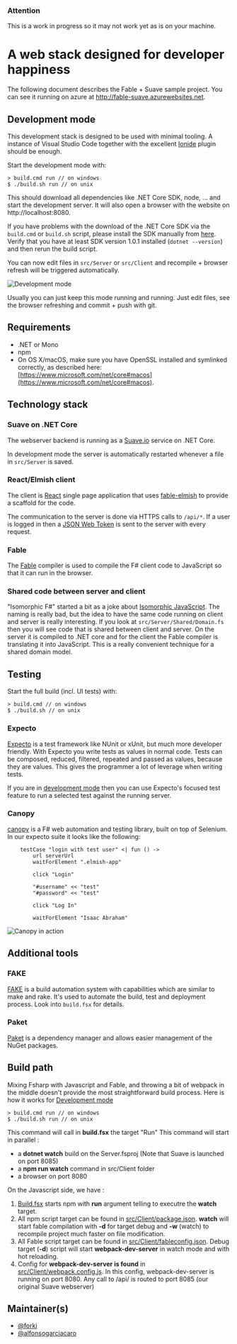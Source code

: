 ### Attention

This is a work in progress so it may not work yet as is on your machine.

# A web stack designed for developer happiness

The following document describes the Fable + Suave sample project. You can see it running on azure at http://fable-suave.azurewebsites.net.

## Development mode

This development stack is designed to be used with minimal tooling. A instance of Visual Studio Code together with the excellent [Ionide](http://ionide.io/) plugin should be enough.

Start the development mode with:

    > build.cmd run // on windows
    $ ./build.sh run // on unix

This should download all dependencies like .NET Core SDK, node, ... and start the development server. It will also open a browser with the website on http://localhost:8080.  

If you have problems with the download of the .NET Core SDK via the `build.cmd` or `build.sh` script, please install the SDK manually from [here](https://github.com/dotnet/core/blob/master/release-notes/download-archives/1.0.4-download.md). Verify
that you have at least SDK version 1.0.1 installed (`dotnet --version`) and then rerun the build script.

You can now edit files in `src/Server` or `src/Client` and recompile + browser refresh will be triggered automatically.

![Development mode](https://cloud.githubusercontent.com/assets/57396/23174149/af93da32-f85b-11e6-8de2-01c274f54a27.gif)

Usually you can just keep this mode running and running. Just edit files, see the browser refreshing and commit + push with git.

## Requirements

* .NET or Mono
* npm
* On OS X/macOS, make sure you have OpenSSL installed and symlinked correctly, as described here: [https://www.microsoft.com/net/core#macos](https://www.microsoft.com/net/core#macos).

## Technology stack

### Suave on .NET Core

The webserver backend is running as a [Suave.io](https://suave.io/) service on .NET Core.

In development mode the server is automatically restarted whenever a file in `src/Server` is saved.

### React/Elmish client

The client is [React](https://facebook.github.io/react/) single page application that uses [fable-elmish](https://github.com/fable-compiler/fable-elmish) to provide a scaffold for the code.

The communication to the server is done via HTTPS calls to `/api/*`. If a user is logged in then a [JSON Web Token](https://jwt.io/) is sent to the server with every request.

### Fable

The [Fable](http://fable.io/) compiler is used to compile the F# client code to JavaScript so that it can run in the browser.

### Shared code between server and client

"Isomorphic F#" started a bit as a joke about [Isomorphic JavaScript](http://isomorphic.net/). The naming is really bad, but the idea to have the same code running on client and server is really interesting.
If you look at `src/Server/Shared/Domain.fs` then you will see code that is shared between client and server. On the server it is compiled to .NET core and for the client the Fable compiler is translating it into JavaScript.
This is a really convenient technique for a shared domain model.

## Testing

Start the full build (incl. UI tests) with:

    > build.cmd // on windows
    $ ./build.sh // on unix

### Expecto

[Expecto](https://github.com/haf/expecto) is a test framework like NUnit or xUnit, but much more developer friendly. With Expecto you write tests as values in normal code.
Tests can be composed, reduced, filtered, repeated and passed as values, because they are values. This gives the programmer a lot of leverage when writing tests.

If you are in [development mode](#development-mode) then you can use Expecto's focused test feature to run a selected test against the running server.

### Canopy

[canopy](https://github.com/lefthandedgoat/canopy) is a F# web automation and testing library, built on top of Selenium. In our expecto suite it looks like the following:

        testCase "login with test user" <| fun () ->
            url serverUrl
            waitForElement ".elmish-app"

            click "Login"

            "#username" << "test"
            "#password" << "test"

            click "Log In"

            waitForElement "Isaac Abraham"

![Canopy in action](https://cloud.githubusercontent.com/assets/57396/23131425/38d06e8c-f78a-11e6-9ebc-8442b0abf752.gif)

## Additional tools

### FAKE

[FAKE](http://fsharp.github.io/FAKE/) is a build automation system with capabilities which are similar to make and rake. It's used to automate the build, test and deployment process. Look into `build.fsx` for details.

### Paket

[Paket](https://fsprojects.github.io/Paket/) is a dependency manager and allows easier management of the NuGet packages.

## Build path

Mixing Fsharp with Javascript and Fable, and throwing a bit of webpack in the middle doesn't provide the most straightforward build process.
Here is how it works for [Development mode](EADME.md#development-mode)

    > build.cmd run // on windows
    $ ./build.sh run // on unix

This command will call in **build.fsx** the target "Run"
This command will start in parallel :
* a **dotnet watch** build on the Server.fsproj (Note that Suave is launched on port 8085)
* a **npm run watch** command in src/Client folder
* a browser on port 8080

On the Javascript side, we have :
1. [Build.fsx](build.fsx) starts npm with  **run** argument telling to executre the **watch** target.
2. All npm script target can be found in [src/Client/package.json](src/Client/package.json). **watch** will start fable compilation with **-d** for target debug and **-w** (watch) to recompile project much faster on file modification. 
3. All Fable script target can be found in [src/Client/fableconfig.json](src/Client/fableconfig.json). Debug target (**-d**) script will start **webpack-dev-server** in watch mode and with hot reloading.
4. Config for **webpack-dev-server is found** in [src/Client/webpack.config.js](src/Client/webpack.config.js). In this config, webpack-dev-server is running on port 8080. Any call to /api/ is routed to port 8085 (our original Suave webserver)

## Maintainer(s)

- [@forki](https://github.com/forki)
- [@alfonsogarciacaro](https://github.com/alfonsogarciacaro)

